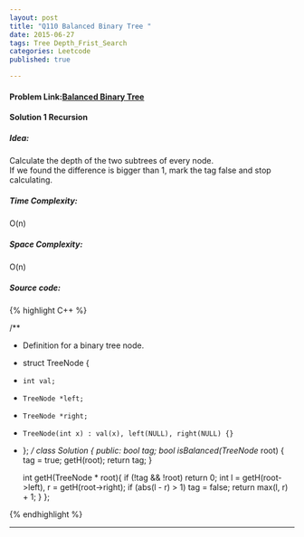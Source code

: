 ```yaml
---
layout: post
title: "Q110 Balanced Binary Tree "
date: 2015-06-27
tags: Tree Depth_Frist_Search
categories: Leetcode
published: true

---
```

#### Problem Link:[Balanced Binary Tree ](https://leetcode.com/problems/balanced-binary-tree/) 

#### Solution 1 Recursion

##### Idea:

Calculate the depth of the two subtrees of every node.       
If we found the difference is bigger than 1, mark the tag false and stop calculating.   

##### Time Complexity:
O(n)

##### Space Complexity:
O(n)

##### Source code:
{% highlight C++ %}

/**
 * Definition for a binary tree node.
 * struct TreeNode {
 *     int val;
 *     TreeNode *left;
 *     TreeNode *right;
 *     TreeNode(int x) : val(x), left(NULL), right(NULL) {}
 * };
 */
class Solution {
public:
    bool tag;
    bool isBalanced(TreeNode* root) {
        tag = true;
        getH(root);
        return tag;
    }
    
    int getH(TreeNode * root){
        if (!tag && !root) return 0;
        int l = getH(root->left), r = getH(root->right);
        if (abs(l - r) > 1) tag = false;
        return max(l, r) + 1;
    }
};

{% endhighlight %}


---

